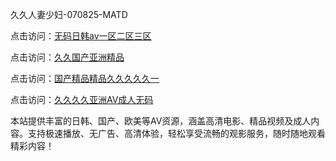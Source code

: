 久久人妻少妇-070825-MATD

点击访问：<a href="https://heiliaoxqkkct.pages.dev/">无码日韩av一区二区三区</a>

点击访问：<a href="https://heiliaoxwd5i8.pages.dev/">久久国产亚洲精品</a>

点击访问：<a href="https://bered.pages.dev/">国产精品精品久久久久久一</a>

点击访问：<a href="https://rtj-3zo.pages.dev/">久久久久亚洲AV成人无码</a>

本站提供丰富的日韩、国产、欧美等AV资源，涵盖高清电影、精品视频及成人内容。支持极速播放、无广告、高清体验，轻松享受流畅的观影服务，随时随地观看精彩内容！

<span style="display:none;">[Canonical link](https://github.com/vb20250708/vb12 ）</span>
